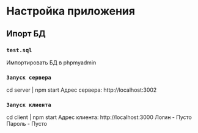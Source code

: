 # Настройка приложения

## Ипорт БД 

### `test.sql`

Импортировать БД в phpmyadmin

### `Запуск сервера`

cd server | npm start 
Адрес сервера: http://localhost:3002

### `Запуск клиента`

cd client | npm start
Адрес клиента: http://localhost:3000
Логин - Пусто
Пароль - Пусто

